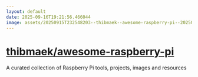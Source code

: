 ```yaml
---
layout: default
date: 2025-09-16T19:21:56.466044
image: assets/20250915T232548203--thibmaek--awesome-raspberry-pi--20250915T232905541--cropped.png
---
```


# [thibmaek/awesome-raspberry-pi](https://github.com/thibmaek/awesome-raspberry-pi)

A curated collection of Raspberry Pi tools, projects, images and resources
